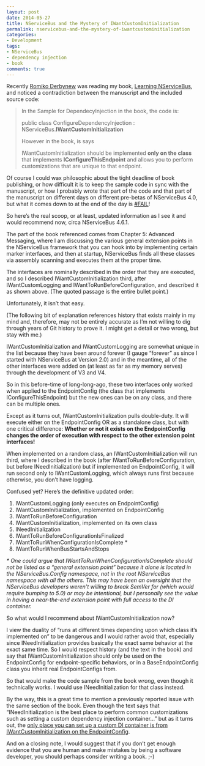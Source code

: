 ```yaml
---
layout: post
date: 2014-05-27
title: NServiceBus and the Mystery of IWantCustomInitialization
permalink: nservicebus-and-the-mystery-of-iwantcustominitialization
categories:
- Development
tags:
- NServiceBus
- dependency injection
- book
comments: true
---
```

Recently [Romiko Derbynew](http://romikoderbynew.com/) was reading my book, [Learning NServiceBus](http://www.packtpub.com/build-distributed-software-systems-using-dot-net-enterprise-service-bus/book), and noticed a contradiction between the manuscript and the included source code:

> In the Sample for DependecyInjection in the book, the code is:
>
> public class ConfigureDependencyInjection : NServiceBus.**IWantCustomInitialization**
>
> However in the book, is says
>
> IWantCustomInitialization should be implemented **only on the class** that implements **IConfigureThisEndpoint** and allows you to perform customizations that are unique to that endpoint.

 Of course I could wax philosophic about the tight deadline of book publishing, or how difficult it is to keep the sample code in sync with the manuscript, or how I probably wrote that part of the code and that part of the manuscript on different days on different pre-betas of NServiceBus 4.0, but what it comes down to at the end of the day is [\#FAIL](http://failblog.cheezburger.com/)!

So here’s the real scoop, or at least, updated information as I see it and would recommend now, circa NServiceBus 4.6.1.

<!-- more -->

The part of the book referenced comes from Chapter 5: Advanced Messaging, where I am discussing the various general extension points in the NServiceBus framework that you can hook into by implementing certain marker interfaces, and then at startup, NServiceBus finds all these classes via assembly scanning and executes them at the proper time.

The interfaces are nominally described in the order that they are executed, and so I described IWantCustomInitialization third, after IWantCustomLogging and IWantToRunBeforeConfiguration, and described it as shown above. (The quoted passage is the entire bullet point.)

Unfortunately, it isn’t that easy.

(The following bit of explanation references history that exists mainly in my mind and, therefore, may not be entirely accurate as I’m not willing to dig through years of Git history to prove it. I might get a detail or two wrong, but stay with me.)

IWantCustomInitialization and IWantCustomLogging are somewhat unique in the list because they have been around forever (I gauge “forever” as since I started with NServiceBus at Version 2.0) and in the meantime, all of the other interfaces were added on (at least as far as my memory serves) through the development of V3 and V4.

So in this before-time of long-long-ago, these two interfaces only worked when applied to the EndpointConfig (the class that implements IConfigureThisEndpoint) but the new ones can be on any class, and there can be multiple ones.

Except as it turns out, IWantCustomInitialization pulls double-duty. It will execute either on the EndpointConfig OR as a standalone class, but with one critical difference: **Whether or not it exists on the EndpointConfig changes the order of execution with respect to the other extension point interfaces!**

When implemented on a random class, an IWantCustomInitialization will run third, where I described in the book (after IWantToRunBeforeConfiguration, but before INeedInitialization) but if implemented on EndpointConfig, it will run second only to IWantCustomLogging, which always runs first because otherwise, you don’t have logging.

Confused yet? Here’s the definitive updated order:

1.  IWantCustomLogging (only executes on EndpointConfig)
2.  IWantCustomInitialization, implemented on EndpointConfig
3.  IWantToRunBeforeConfiguration
4.  IWantCustomInitialization, implemented on its own class
5.  INeedInitialization
6.  IWantToRunBeforeConfigurationIsFinalized
7.  IWantToRunWhenConfigurationIsComplete \*
8.  IWantToRunWhenBusStartsAndStops

 *\* One could argue that IWantToRunWhenConfigurationIsComplete should not be listed as a “general extension point” because it alone is located in the NServiceBus.Config namespace, not in the root NServiceBus namespace with all the others. This may have been an oversight that the NServiceBus developers weren’t willing to break SemVer for (which would require bumping to 5.0) or may be intentional, but I personally see the value in having a near-the-end extension point with full access to the DI container.*

So what would I recommend about IWantCustomInitialization now?

I view the duality of “runs at different times depending upon which class it’s implemented on” to be dangerous and I would rather avoid that, especially since INeedInitialization provides basically the exact same behavior at the exact same time. So I would respect history (and the text in the book) and say that IWantCustomInitialization should only be used on the EndpointConfig for endpoint-specific behaviors, or in a BaseEndpointConfig class you inherit real EndpointConfigs from.

So that would make the code sample from the book *wrong*, even though it technically works. I would use INeedInitialization for that class instead.

By the way, this is a great time to mention a previously reported issue with the same section of the book. Even though the text says that “INeedInitialization is the best place to perform common customizations
 such as setting a custom dependency injection container…” but as it turns out, the [only place you can set up a custom DI container is from IWantCustomInitialization on the EndpointConfig](https://groups.google.com/forum/#!msg/particularsoftware/yDWc7LUMH1M/pv_gEQIBuksJ).

And on a closing note, I would suggest that if you don’t get enough evidence that you are human and make mistakes by being a software developer, you should perhaps consider writing a book. ;-)
